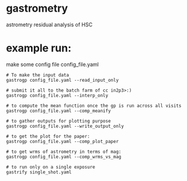 # gastrometry
astrometry residual analysis of HSC

# example run:

make some config file config_file.yaml

    # To make the input data
    gastrogp config_file.yaml --read_input_only

    # submit it all to the batch farm of cc in2p3>:)
    gastrogp config_file.yaml --interp_only
    
    # to compute the mean function once the gp is run across all visits
    gastrogp config_file.yaml --comp_meanify

    # to gather outputs for plotting purpose
    gastrogp config_file.yaml --write_output_only

    # to get the plot for the paper:
    gastrogp config_file.yaml --comp_plot_paper

    # to get wrms of astrometry in terms of mag:
    gastrogp config_file.yaml --comp_wrms_vs_mag

    # to run only on a single exposure
    gastrify single_shot.yaml
